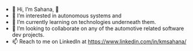 - 👋 Hi, I’m Sahana, :woman:
- 👀 I’m interested in autonomous systems and
- 🌱 I’m currently learning on technologies underneath them.
- 💞️ I’m looking to collaborate on any of the automotive related software dev projects.
- 📫 Reach to me on LinkedIn at https://www.linkedin.com/in/kmsahana/

<!---
SahOnBoarded/SahOnBoarded is a ✨ special ✨ repository because its `README.md` (this file) appears on your GitHub profile.
You can click the Preview link to take a look at your changes.
--->
